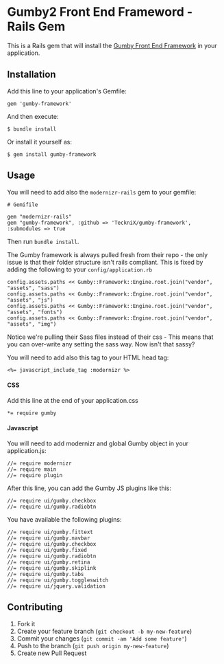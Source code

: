 # Gumby2 Front End Frameword - Rails Gem

This is a Rails gem that will install the [Gumby Front End Framework](http://gumbyframework.com/) in your application.

## Installation

Add this line to your application's Gemfile:

    gem 'gumby-framework'

And then execute:

    $ bundle install

Or install it yourself as:

    $ gem install gumby-framework

## Usage

You will need to add also the <code>modernizr-rails</code> gem to your gemfile:

	# Gemifile
	
	gem "modernizr-rails"
	gem "gumby-framework", :github => 'TeckniX/gumby-framework', :submodules => true
	
Then run <code>bundle install</code>.

The Gumby framework is always pulled fresh from their repo - the only issue is that their folder structure isn't rails compliant.
This is fixed by adding the following to your `config/application.rb`
	
	config.assets.paths << Gumby::Framework::Engine.root.join("vendor", "assets", "sass")
	config.assets.paths << Gumby::Framework::Engine.root.join("vendor", "assets", "js")
	config.assets.paths << Gumby::Framework::Engine.root.join("vendor", "assets", "fonts")
	config.assets.paths << Gumby::Framework::Engine.root.join("vendor", "assets", "img")
	
Notice we're pulling their Sass files instead of their css - This means that you can over-write any setting the sass way. Now isn't that sassy?

You will need to add also this tag to your HTML head tag:

	<%= javascript_include_tag :modernizr %>
	
#### CSS

Add this line at the end of your application.css

	*= require gumby
	
#### Javascript


You will need to add modernizr and global Gumby object in your application.js:

	//= require modernizr
	//= require main
	//= require plugin
	
After this line, you can add the Gumby JS plugins like this:

	//= require ui/gumby.checkbox
	//= require ui/gumby.radiobtn
	
You have available the following plugins:

	//= require ui/gumby.fittext
	//= require ui/gumby.navbar
	//= require ui/gumby.checkbox
	//= require ui/gumby.fixed
	//= require ui/gumby.radiobtn
	//= require ui/gumby.retina
	//= require ui/gumby.skiplink
	//= require ui/gumby.tabs
	//= require ui/gumby.toggleswitch
	//= require ui/jquery.validation



## Contributing

1. Fork it
2. Create your feature branch (`git checkout -b my-new-feature`)
3. Commit your changes (`git commit -am 'Add some feature'`)
4. Push to the branch (`git push origin my-new-feature`)
5. Create new Pull Request
